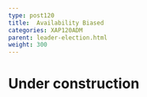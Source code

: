 ```yaml
---
type: post120
title:  Availability Biased
categories: XAP120ADM
parent: leader-election.html
weight: 300
---
```


# Under construction